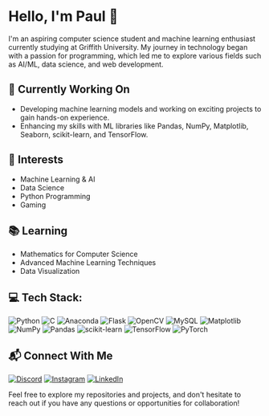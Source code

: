 # Hello, I'm Paul 👋

I'm an aspiring computer science student and machine learning enthusiast currently studying at Griffith University. My journey in technology began with a passion for programming, which led me to explore various fields such as AI/ML, data science, and web development.

## 🔭 Currently Working On

- Developing machine learning models and working on exciting projects to gain hands-on experience.
- Enhancing my skills with ML libraries like Pandas, NumPy, Matplotlib, Seaborn, scikit-learn, and TensorFlow.

## 💼 Interests

- Machine Learning & AI
- Data Science
- Python Programming
- Gaming

## 📚 Learning

- Mathematics for Computer Science
- Advanced Machine Learning Techniques
- Data Visualization

## 💻 Tech Stack:
![Python](https://img.shields.io/badge/python-3670A0?style=for-the-badge&logo=python&logoColor=ffdd54) ![C](https://img.shields.io/badge/c-%2300599C.svg?style=for-the-badge&logo=c&logoColor=white) ![Anaconda](https://img.shields.io/badge/Anaconda-%2344A833.svg?style=for-the-badge&logo=anaconda&logoColor=white) ![Flask](https://img.shields.io/badge/flask-%23000.svg?style=for-the-badge&logo=flask&logoColor=white) ![OpenCV](https://img.shields.io/badge/opencv-%23white.svg?style=for-the-badge&logo=opencv&logoColor=white) ![MySQL](https://img.shields.io/badge/mysql-4479A1.svg?style=for-the-badge&logo=mysql&logoColor=white) ![Matplotlib](https://img.shields.io/badge/Matplotlib-%23ffffff.svg?style=for-the-badge&logo=Matplotlib&logoColor=black) ![NumPy](https://img.shields.io/badge/numpy-%23013243.svg?style=for-the-badge&logo=numpy&logoColor=white) ![Pandas](https://img.shields.io/badge/pandas-%23150458.svg?style=for-the-badge&logo=pandas&logoColor=white) ![scikit-learn](https://img.shields.io/badge/scikit--learn-%23F7931E.svg?style=for-the-badge&logo=scikit-learn&logoColor=white) ![TensorFlow](https://img.shields.io/badge/TensorFlow-%23FF6F00.svg?style=for-the-badge&logo=TensorFlow&logoColor=white) ![PyTorch](https://img.shields.io/badge/PyTorch-%23EE4C2C.svg?style=for-the-badge&logo=PyTorch&logoColor=white)

## 📬 Connect With Me
[![Discord](https://img.shields.io/badge/Discord-%237289DA.svg?logo=discord&logoColor=white)](https://discord.gg/pxx1) [![Instagram](https://img.shields.io/badge/Instagram-%23E4405F.svg?logo=Instagram&logoColor=white)](https://instagram.com/paull.cj) [![LinkedIn](https://img.shields.io/badge/LinkedIn-%230077B5.svg?logo=linkedin&logoColor=white)](https://www.linkedin.com/in/paul-cj-103x/)

Feel free to explore my repositories and projects, and don't hesitate to reach out if you have any questions or opportunities for collaboration!

